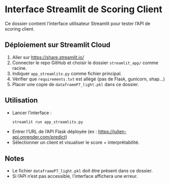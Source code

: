 # Interface Streamlit de Scoring Client

Ce dossier contient l’interface utilisateur Streamlit pour tester l’API de scoring client.

## Déploiement sur Streamlit Cloud

1. Aller sur https://share.streamlit.io/
2. Connecter le repo GitHub et choisir le dossier `streamlit_app/` comme racine.
3. Indiquer `app_streamlitx.py` comme fichier principal.
4. Vérifier que `requirements.txt` est allégé (pas de Flask, gunicorn, shap…)
5. Placer une copie de `dataframeP7_light.pkl` dans ce dossier.

## Utilisation
- Lancer l’interface :
  ```bash
  streamlit run app_streamlitx.py
  ```
- Entrer l’URL de l’API Flask déployée (ex : https://julien-api.onrender.com/predict)
- Sélectionner un client et visualiser le score + interprétabilité.

## Notes
- Le fichier `dataframeP7_light.pkl` doit être présent dans ce dossier.
- Si l’API n’est pas accessible, l’interface affichera une erreur.
